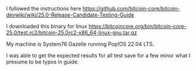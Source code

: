I followed the instructions here https://github.com/bitcoin-core/bitcoin-devwiki/wiki/25.0-Release-Candidate-Testing-Guide

I downloaded this binary for linux https://bitcoincore.org/bin/bitcoin-core-25.0/test.rc2/bitcoin-25.0rc2-x86_64-linux-gnu.tar.gz

My machine is System76 Gazelle running Pop!OS 22.04 LTS.

I was able to get the expected results for all test save for a few minor what I presume to be typos in guide.
